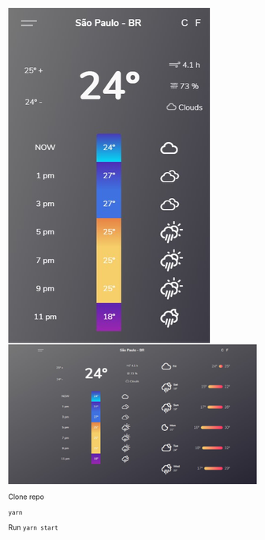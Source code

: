 ![GitHub Logo](Screenshot_2.jpg)
![GitHub Logo](Screenshot_1.jpg)

Clone repo

`yarn`

Run `yarn start`
